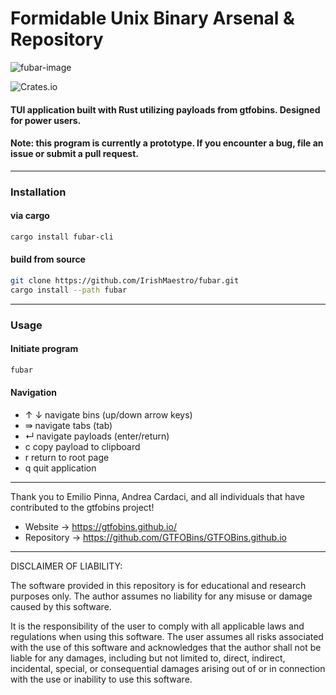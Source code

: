 # Formidable Unix Binary Arsenal &amp; Repository

![fubar-image](https://github.com/IrishMaestro/fubar/assets/70972101/8334863d-675d-4f03-993b-707f7818cd04)

![Crates.io](https://img.shields.io/crates/d/fubar-cli?color=orange&style=plastic)



#### TUI application built with Rust utilizing payloads from gtfobins. Designed for power users.
#### Note: this program is currently a prototype. If you encounter a bug, file an issue or submit a pull request. 
----
### Installation
#### via cargo
```bash
cargo install fubar-cli
```
#### build from source
```bash
git clone https://github.com/IrishMaestro/fubar.git
cargo install --path fubar
```
----
### Usage
#### Initiate program
```bash
fubar
```
#### Navigation
- ↑ ↓     navigate bins                   (up/down arrow keys)         
- ⇛       navigate tabs                   (tab)
- ↵       navigate payloads               (enter/return)
- c       copy payload to clipboard
- r       return to root page
- q       quit application    
-----            
Thank you to Emilio Pinna, Andrea Cardaci, and all individuals that have contributed to the gtfobins project!
- Website -> https://gtfobins.github.io/
- Repository -> https://github.com/GTFOBins/GTFOBins.github.io
----
DISCLAIMER OF LIABILITY:

The software provided in this repository is for educational and research purposes only. The author assumes no liability for any misuse or damage caused by this software. 

It is the responsibility of the user to comply with all applicable laws and regulations when using this software. The user assumes all risks associated with the use of this software and acknowledges that the author shall not be liable for any damages, including but not limited to, direct, indirect, incidental, special, or consequential damages arising out of or in connection with the use or inability to use this software.
